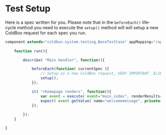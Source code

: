 # Test Setup

Here is a spec written for you. Please note that in the `beforeEach()` life-cycle method you need to execute the `setup()` method will will setup a new ColdBox request for each spec you run.

```js
component extends="coldbox.system.testing.BaseTestCase" appMapping="/apps/MyApp"{
	
	function run(){

		describe( "Main Handler", function(){

			beforeEach(function( currentSpec ){
				// Setup as a new ColdBox request, VERY IMPORTANT. ELSE EVERYTHING LOOKS LIKE THE SAME REQUEST.
				setup();
			});

			it( "+homepage renders", function(){
				var event = execute( event="main.index", renderResults=true );
				expect(	event.getValue( name="welcomemessage", private=true ) ).toBe( "Welcome to ColdBox!" );
			});
		
		});
	}

}
```

